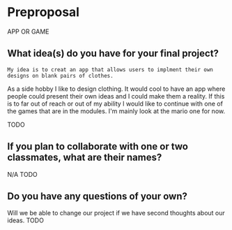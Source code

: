 # Preproposal
APP OR GAME
## What idea(s) do you have for your final project?
	My idea is to creat an app that allows users to implment their own designs on blank pairs of clothes.
As a side hobby I like to design clothing. It would cool to have an app where people could present their 
own ideas and I could make them a reality. If this is to far out of reach or out of my ability I would like
to continue with one of the games that are in the modules. I'm mainly look at the mario one for now. 

TODO

## If you plan to collaborate with one or two classmates, what are their names?
N/A
TODO

## Do you have any questions of your own?
Will we be able to change our project if we have second thoughts about our ideas.
TODO
